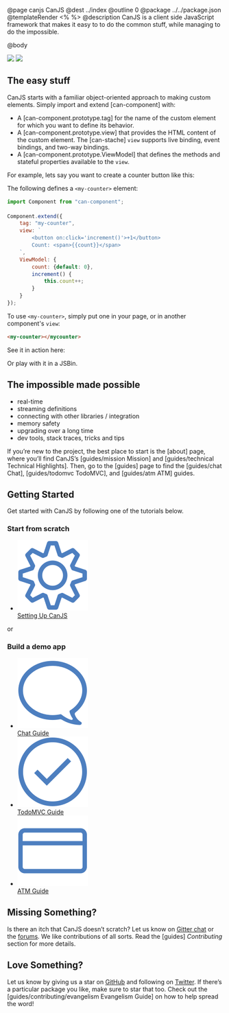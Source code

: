 @page canjs CanJS
@dest ../index
@outline 0
@package ../../package.json
@templateRender <% %>
@description CanJS is a client side JavaScript framework that makes it easy to to do the
common stuff, while managing to do the impossible.

@body

<div class="hero-images">
    <img
        class="tortoise"
        srcset="docs/images/home/Home-Tortoise-color.png 1x, docs/images/home/Home-Tortoise-color-x2.png 2x"
        src="docs/images/home/Home-Tortoise-color.png"
        style=""/>
    <img
        class="hare"
        srcset="docs/images/home/Home-Hare-color.png 1x, docs/images/home/Home-Hare-color-x2.png 2x"
        src="docs/images/home/Home-Tortoise-color.png"/>
</div>

## The easy stuff

CanJS starts with a familiar object-oriented approach to making
custom elements. Simply import and extend [can-component] with:

- A [can-component.prototype.tag] for the name of the custom element for which you want to define its behavior.
- A [can-component.prototype.view] that provides the HTML content
  of the custom element. The [can-stache] `view` supports live binding, event bindings, and two-way bindings.
- A [can-component.prototype.ViewModel] that defines the methods and stateful properties available to
  the `view`.

For example, lets say you want to create a counter button like this:

<p><my-counter></my-counter></p>

<script src="./dist/global/can.js"></script>
<script>
can.Component.extend({
    tag: "my-counter",
    view: `
        <button on:click='increment()'>+1</button>
        Count: <span>{{count}}</span>
    `,
    ViewModel: {
        count: {default: 0},
        increment() {
            this.count++;
        }
    }
});
</script>


The following defines a `<my-counter>` element:

```js
import Component from "can-component";

Component.extend({
    tag: "my-counter",
    view: `
        <button on:click='increment()'>+1</button>
        Count: <span>{{count}}</span>
    `,
    ViewModel: {
        count: {default: 0},
        increment() {
            this.count++;
        }
    }
});
```

To use `<my-counter>`, simply put one in your page, or in another component's `view`:

```HTML
<my-counter></mycounter>
```

See it in action here:



Or play with it in a JSBin.





## The impossible made possible

- real-time
- streaming definitions
- connecting with other libraries / integration
- memory safety
- upgrading over a long time
- dev tools, stack traces, tricks and tips


If you’re new to the project, the best place to start is the [about] page, where you’ll
find CanJS’s [guides/mission Mission] and [guides/technical Technical Highlights]. Then, go to the [guides] page to find
the [guides/chat Chat], [guides/todomvc TodoMVC], and [guides/atm ATM] guides.

## Getting Started

Get started with CanJS by following one of the tutorials below.

<div class="getting-started-icons">
    <div class="titled-list">
        <h3>Start from scratch</h3>
        <ul>
            <li>
                <a href="doc/guides/setup.html">
                    <div>
                        <img src="docs/images/home/gear.svg">
                    </div>
                    Setting Up CanJS
                </a>
            </li>
        </ul>
    </div>
    <div class="or-separator">
        or
    </div>
    <div class="titled-list">
        <h3>Build a demo app</h3>
        <ul>
            <li>
                <a href="doc/guides/chat.html" title="Learn how to build a real-time chat app.">
                    <div>
                        <img src="docs/images/home/chat-bubble.svg">
                    </div>
                    Chat Guide
                </a>
            </li>
            <li>
                <a href="doc/guides/todomvc.html" title="Learn how to build the classic TodoMVC app.">
                    <div>
                        <img src="docs/images/home/check-mark.svg">
                    </div>
                    TodoMVC Guide
                </a>
            </li>
            <li>
                <a href="doc/guides/atm.html" title="Learn how to build an Automated Teller Machine app.">
                    <div>
                        <img src="docs/images/home/credit-card.svg">
                    </div>
                    ATM Guide
                </a>
            </li>
        </ul>
    </div>
    <div class="clear-both"></div>
</div>

## Missing Something?

Is there an itch that CanJS doesn’t scratch?  Let us know
on [Gitter chat](https://gitter.im/canjs/canjs) or the [forums](https://forums.donejs.com/c/canjs).
We like contributions of all sorts.  Read the [guides] _Contributing_ section for more details.

## Love Something?

Let us know by giving us a star on [GitHub](https://github.com/canjs/canjs) and following on [Twitter](https://twitter.com/canjs).  If there’s a particular package you like, make sure to star that too. Check out the [guides/contributing/evangelism Evangelism Guide] on
how to help spread the word!
